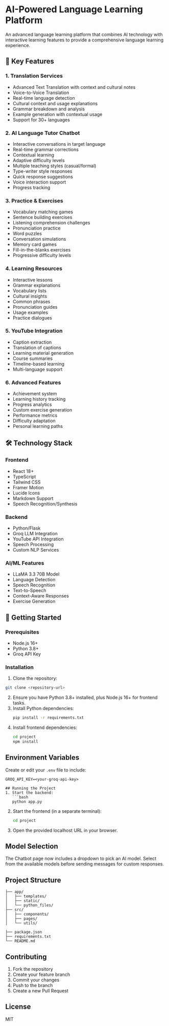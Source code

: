 # AI-Powered Language Learning Platform

An advanced language learning platform that combines AI technology with interactive learning features to provide a comprehensive language learning experience.

## 🌟 Key Features

### 1. Translation Services

- Advanced Text Translation with context and cultural notes
- Voice-to-Voice Translation
- Real-time language detection
- Cultural context and usage explanations
- Grammar breakdown and analysis
- Example generation with contextual usage
- Support for 30+ languages

### 2. AI Language Tutor Chatbot

- Interactive conversations in target language
- Real-time grammar corrections
- Contextual learning
- Adaptive difficulty levels
- Multiple teaching styles (casual/formal)
- Type-writer style responses
- Quick response suggestions
- Voice interaction support
- Progress tracking

### 3. Practice & Exercises

- Vocabulary matching games
- Sentence building exercises
- Listening comprehension challenges
- Pronunciation practice
- Word puzzles
- Conversation simulations
- Memory card games
- Fill-in-the-blanks exercises
- Progressive difficulty levels

### 4. Learning Resources

- Interactive lessons
- Grammar explanations
- Vocabulary lists
- Cultural
  insights
- Common phrases
- Pronunciation guides
- Usage examples
- Practice dialogues

### 5. YouTube Integration

- Caption extraction
- Translation of captions
- Learning material generation
- Course summaries
- Timeline-based learning
- Multi-language support

### 6. Advanced Features

- Achievement system
- Learning history tracking
- Progress analytics
- Custom exercise generation
- Performance metrics
- Difficulty adaptation
- Personal learning paths

## 🛠 Technology Stack

### Frontend

- React 18+
- TypeScript
- Tailwind CSS
- Framer Motion
- Lucide Icons
- Markdown Support
- Speech Recognition/Synthesis

### Backend

- Python/Flask
- Groq LLM Integration
- YouTube API Integration
- Speech Processing
- Custom NLP Services

### AI/ML Features

- LLaMA 3.3 70B Model
- Language Detection
- Speech Recognition
- Text-to-Speech
- Context-Aware Responses
- Exercise Generation

## 🚀 Getting Started

### Prerequisites

- Node.js 16+
- Python 3.8+
- Groq API Key

### Installation

1. Clone the repository:

```bash
git clone <repository-url>
```

2. Ensure you have Python 3.8+ installed, plus Node.js 16+ for frontend tasks.
3. Install Python dependencies:
   ```bash
   pip install -r requirements.txt
   ```
4. Install frontend dependencies:
   ```bash
   cd project
   npm install
   ```

## Environment Variables

Create or edit your `.env` file to include:

````
GROQ_API_KEY=<your-groq-api-key>

## Running the Project
1. Start the backend:
   ```bash
   python app.py
````

2. Start the frontend (in a separate terminal):
   ```bash
   cd project
   ```
3. Open the provided localhost URL in your browser.

## Model Selection

The Chatbot page now includes a dropdown to pick an AI model. Select from the available models before sending messages for custom responses.

## Project Structure

```
├── app/
│   ├── templates/
│   ├── static/
│   └── python_files/
├── src/
│   ├── components/
│   ├── pages/
│   └── utils/

├── package.json
├── requirements.txt
└── README.md
```

## Contributing

1. Fork the repository
2. Create your feature branch
3. Commit your changes
4. Push to the branch
5. Create a new Pull Request

## License

MIT

```

```
